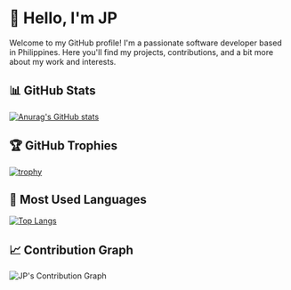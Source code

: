 # 👋 Hello, I'm JP

Welcome to my GitHub profile! I'm a passionate software developer based in Philippines. Here you'll find my projects, contributions, and a bit more about my work and interests.

## 📊 GitHub Stats

[![Anurag's GitHub stats](https://github-readme-stats.vercel.app/api?username=jaypeepeep&show_icons=true&hide_title=true&count_private=true&hide=prs&theme=radical)](https://github.com/anuraghazra/github-readme-stats)

## 🏆 GitHub Trophies

[![trophy](https://github-profile-trophy.vercel.app/?username=jaypeepeep&theme=onedark)](https://github.com/ryo-ma/github-profile-trophy)

## 🚀 Most Used Languages

[![Top Langs](https://github-readme-stats.vercel.app/api/top-langs/?username=jaypeepeep&layout=compact&theme=radical)](https://github.com/anuraghazra/github-readme-stats)


## 📈 Contribution Graph

![JP's Contribution Graph](https://github.com/jaypeepeep/jaypeepeep/blob/main/contribs.svg)










